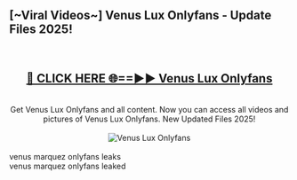 <h2>[~Viral Videos~] Venus Lux Onlyfans - Update Files 2025!</h2>
<br>
<div align="center">
<h2><a href="https://betterlinks.top/A2PfLJ" rel="nofollow">🔴 CLICK HERE 🌐==►► Venus Lux Onlyfans</a></h2>
<br>
Get Venus Lux Onlyfans and all content. Now you can access all videos and pictures of Venus Lux Onlyfans. New Updated Files 2025!
<br>
<br>
<a href="https://betterlinks.top/A2PfLJ" rel="nofollow" data-target="animated-image.originalLink"><img src="https://i.ibb.co.com/WyWwxjT/player-gif2.gif" alt="Venus Lux Onlyfans" style="max-width: 100%; display: inline-block;" data-target="animated-image.originalImage"></a>
</div>
<br>
venus marquez onlyfans leaks<br>
venus marquez onlyfans leaked
